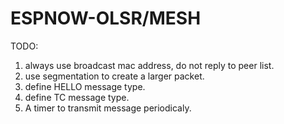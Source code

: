 # ESPNOW-OLSR/MESH

TODO:
1. always use broadcast mac address, do not reply to peer list.
2. use segmentation to create a larger packet. 
3. define HELLO message type.
4. define TC message type.
5. A timer to transmit message periodicaly.